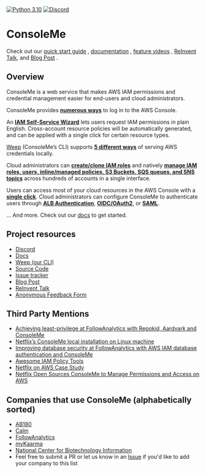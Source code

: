 [![Python 3.10](https://img.shields.io/badge/python-3.10-blue.svg)](https://www.python.org/downloads/release/python-3105/)
[![Discord](https://img.shields.io/discord/730908778299523072?label=Discord&logo=discord&style=flat-square)](https://discord.gg/nQVpNGGkYu)

# ConsoleMe

Check out our [quick start guide](https://hawkins.gitbook.io/consoleme/quick-start)
, [documentation](https://hawkins.gitbook.io/consoleme/)
, [feature videos](https://hawkins.gitbook.io/consoleme/feature-videos)
, [ReInvent Talk](https://www.youtube.com/watch?v=fXNRYcNyw0c&t=5s),
and [Blog Post](https://netflixtechblog.com/consoleme-a-central-control-plane-for-aws-permissions-and-access-fd09afdd60a8)
.

## Overview

ConsoleMe is a web service that makes AWS IAM permissions and credential management easier for end-users and cloud
administrators.

ConsoleMe provides [**numerous
ways**](https://hawkins.gitbook.io/consoleme/feature-videos/credentials/aws-console-login) to log in to the AWS Console.

An [**IAM Self-Service
Wizard**](https://hawkins.gitbook.io/consoleme/feature-videos/policy-management/self-service-iam-wizard) lets users
request IAM permissions in plain English. Cross-account resource policies will be automatically generated, and can be
applied with a single click for certain resource types.

[Weep](https://github.com/Netflix/weep) (ConsoleMe’s CLI) supports [**5 different
ways**](https://hawkins.gitbook.io/consoleme/weep-cli/cli) of serving AWS credentials locally.

Cloud administrators can [**create/clone IAM
roles**](https://hawkins.gitbook.io/consoleme/feature-videos/policy-management/role-creation-and-cloning) and natively [**manage
IAM roles, users, inline/managed policies, S3 Buckets, SQS queues, and SNS
topics**](https://hawkins.gitbook.io/consoleme/feature-videos/policy-management/policy-editor-for-iam-sqs-sns-and-s3)
across hundreds of accounts in a single interface.

Users can access most of your cloud resources in the AWS Console with a [**single
click**](https://hawkins.gitbook.io/consoleme/feature-videos/policy-management/multi-account-policies-management). Cloud
administrators can configure ConsoleMe to authenticate users through [**ALB
Authentication**](https://hawkins.gitbook.io/consoleme/configuration/authentication-and-authorization/alb-auth),
[**OIDC/OAuth2**](https://hawkins.gitbook.io/consoleme/configuration/authentication-and-authorization/oidc-oauth2-okta),
or [**SAML**](https://hawkins.gitbook.io/consoleme/configuration/authentication-and-authorization/saml-auth0).

… And more. Check out our [docs](https://hawkins.gitbook.io/consoleme/) to get started.

## Project resources

- [Discord](https://discord.gg/nQVpNGGkYu)
- [Docs](https://hawkins.gitbook.io/consoleme/)
- [Weep (our CLI)](https://github.com/netflix/weep)
- [Source Code](https://github.com/netflix/consoleme)
- [Issue tracker](https://github.com/netflix/consoleme/issues)
- [Blog Post](https://netflixtechblog.com/consoleme-a-central-control-plane-for-aws-permissions-and-access-fd09afdd60a8)
- [ReInvent Talk](https://www.youtube.com/watch?v=fXNRYcNyw0c&t=5s)
- [Anonymous Feedback Form](https://forms.gle/JVgmHVua3Tr7JVsr9)

## Third Party Mentions

- [Achieving least-privilege at FollowAnalytics with Repokid, Aardvark and ConsoleMe](https://medium.com/followanalytics/granting-least-privileges-at-followanalytics-with-repokid-aardvark-and-consoleme-895d8daf604a)
- [Netflix’s ConsoleMe local installation on Linux machine](https://kerneltalks.com/tools/netflixs-consoleme-local-installation-on-linux-machine/)
- [Improving database security at FollowAnalytics with AWS IAM database authentication and ConsoleMe](https://medium.com/followanalytics/improving-database-security-at-followanalytics-with-aws-iam-database-authentication-and-consoleme-d00ea8a6edef)
- [Awesome IAM Policy Tools](https://github.com/kdeldycke/awesome-iam#aws-policy-tools)
- [Netflix on AWS Case Study](https://aws.amazon.com/solutions/case-studies/netflix/)
- [Netflix Open Sources ConsoleMe to Manage Permissions and Access on AWS](infoq.com/news/2021/04/netflix-consoleme-aws/)

## Companies that use ConsoleMe (alphabetically sorted)

- [AB180](https://www.ab180.co/en)
- [Calm](https://www.calm.com/)
- [FollowAnalytics](https://followanalytics.com/)
- [myKaarma](https://mykaarma.com/)
- [National Center for Biotechnology Information](https://www.ncbi.nlm.nih.gov/)
- Feel free to submit a PR or let us know in an [Issue](https://github.com/Netflix/consoleme/issues) if you'd like to
  add your company to this list
